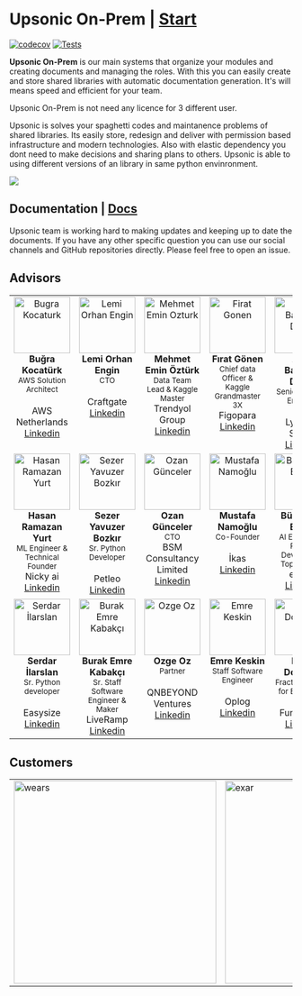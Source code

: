 # Upsonic On-Prem | [Start](https://docs.upsonic.co/on-prem/getting_started)



[![codecov](https://codecov.io/gh/Upsonic/On-Prem/graph/badge.svg?token=6FRKWHXYLA)](https://codecov.io/gh/Upsonic/On-Prem)
[![Tests](https://github.com/Upsonic/On-Prem/actions/workflows/tests.yaml/badge.svg)](https://github.com/Upsonic/On-Prem/actions/workflows/tests.yaml)

**Upsonic On-Prem** is our main systems that organize your modules and creating documents and managing the roles. With this you can easily create and store shared libraries with automatic documentation generation. It's will means speed and efficient for your team.

<Note>Upsonic On-Prem is not need any licence for 3 different user.</Note>

Upsonic is solves your spaghetti codes and maintanence problems of shared libraries. Its easily store, redesign and deliver with permission based infrastructure and modern technologies. Also with elastic dependency you dont need to make decisions and sharing plans to others. Upsonic is able to using different versions of an library in same python envinronment.




<a href="https://docs.upsonic.co/on-prem/getting_started"><img src="https://github.com/Upsonic/On-Prem/assets/41792982/885cedea-5bbf-4474-87bf-12b72195ea6b"></a>

## Documentation | [Docs](https://docs.upsonic.co/)


Upsonic team is working hard to making updates and keeping up to date the documents. If you have any other specific question you can use our social channels and GitHub repositories directly. Please feel free to open an issue.


## Advisors


<table>
  <tbody>
    <tr>
      <td align="center" valign="top" width="14.28%"><img src="https://github.com/Upsonic/Upsonic/assets/41792982/b4f4ad18-796e-46ce-9c5a-a50ebaf7f2fe" width="100px;" alt="Bugra Kocaturk"/><br /><b>Buğra Kocatürk</b><br /> <sub>AWS Solution Architect </sub><br /><br /> AWS Netherlands <br /><a href="https://www.linkedin.com/in/bugrakocaturk/" title="Linkedin">Linkedin</a></td>
      <td align="center" valign="top" width="14.28%"><img src="https://github.com/Upsonic/Upsonic/assets/41792982/99307f93-4841-4abb-8ae0-e5e25c75e840" width="100px;" alt="Lemi Orhan Engin"/><br /><b>Lemi Orhan Engin</b><br /> <sub>CTO </sub><br /><br /> Craftgate <br /><a href="https://www.linkedin.com/in/lemiorhan/" title="Linkedin">Linkedin</a></td>
      <td align="center" valign="top" width="14.28%"><img src="https://github.com/Upsonic/Upsonic/assets/41792982/f47a040c-3d38-4965-82ac-27ee064cb501" width="100px;" alt="Mehmet Emin Ozturk"/><br /><b>Mehmet Emin Öztürk</b><br /> <sub>Data Team Lead & Kaggle Master  </sub><br /> Trendyol Group <br /><a href="https://www.linkedin.com/in/meminozturk/" title="Linkedin">Linkedin</a></td>
      <td align="center" valign="top" width="14.28%"><img src="https://github.com/Upsonic/Upsonic/assets/41792982/82388171-1bd8-460c-b7f2-322f94b13707" width="100px;" alt="Firat Gonen"/><br /><b>Fırat Gönen</b><br /> <sub>Chief data Officer & Kaggle Grandmaster 3X </sub><br /> Figopara <br /><a href="https://www.linkedin.com/in/ffgonen/" title="Linkedin">Linkedin</a></td>      
      <td align="center" valign="top" width="14.28%"><img src="https://github.com/Upsonic/.github/assets/41792982/7c48bc50-802c-4a27-a61b-d7c12be613de" width="100px;" alt="Arda Batuhan Demir"/><br /><b>Arda Batuhan Demir</b><br /> <sub>Senior DevOps Engineer</sub><br /><br /> Lyrebird Studio <br /><a href="https://www.linkedin.com/in/arda-batuhan-demir/" title="Linkedin">Linkedin</a></td>   </tr>   
      <td align="center" valign="top" width="14.28%"><img src="https://github.com/Upsonic/.github/assets/41792982/c27c42e1-ac96-409f-a0c8-aa53a6bfc45a" width="100px;" alt="Hasan Ramazan Yurt"/><br /><b>Hasan Ramazan Yurt</b><br /> <sub>ML Engineer & Technical Founder </sub><br /> Nicky ai <br /><a href="https://www.linkedin.com/in/hryurt/" title="Linkedin">Linkedin</a></td>   
      <td align="center" valign="top" width="14.28%"><img src="https://github.com/Upsonic/.github/assets/41792982/ad85d012-cf76-4fb1-a523-b1474139cd38" width="100px;" alt="Sezer Yavuzer Bozkır"/><br /><b>Sezer Yavuzer Bozkır</b><br /> <sub>Sr. Python Developer </sub><br /><br /> Petleo <br /><a href="https://www.linkedin.com/in/sezerbozkir/" title="Linkedin">Linkedin</a></td>        
      <td align="center" valign="top" width="14.28%"><img src="https://github.com/Upsonic/.github/assets/41792982/13e9f673-88cd-4190-b7e3-9134fe0a4f50" width="100px;" alt="Ozan Günceler"/><br /><b>Ozan Günceler</b><br /> <sub>CTO </sub><br /> BSM Consultancy Limited <br /><a href="https://www.linkedin.com/in/ozangunceler/" title="Linkedin">Linkedin</a></td>         
    <td align="center" valign="top" width="14.28%"><img src="https://github.com/Upsonic/.github/assets/41792982/cfe14741-42c2-4343-892d-f7654f1e9994" width="100px;" alt="Mustafa Namoğlu"/><br /><b>Mustafa Namoğlu</b><br /> <sub>Co-Founder </sub><br /><br /> İkas <br /><a href="https://www.linkedin.com/in/namoglu/" title="Linkedin">Linkedin</a></td>
    <td align="center" valign="top" width="14.28%"><img src="https://github.com/Upsonic/.github/assets/41792982/98ff9855-b245-4b7b-8763-90bd9f45bceb" width="100px;" alt="Bünyamin Ergen"/><br /><b>Bünyamin Ergen</b><br /> <sub>AI Engineer & Python Developer & Top Ai Voice </sub><br /> eTaşın <br /><a href="https://www.linkedin.com/in/bunyaminergen/" title="Linkedin">Linkedin</a></td>     </tr>     
    <td align="center" valign="top" width="14.28%"><img src="https://github.com/Upsonic/.github/assets/41792982/657025f3-23e3-4c4b-8753-248378fdfd9e" width="100px;" alt="Serdar İlarslan"/><br /><b>Serdar İlarslan</b><br /> <sub>Sr. Python developer </sub><br /><br /> Easysize <br /><a href="https://www.linkedin.com/in/serdarilarslan/" title="Linkedin">Linkedin</a></td>         
    <td align="center" valign="top" width="14.28%"><img src="https://github.com/Upsonic/.github/assets/41792982/2a0d11ea-9185-4da5-8a5c-990b7f58ce2f" width="100px;" alt="Burak Emre Kabakçı"/><br /><b>Burak Emre Kabakçı</b><br /> <sub>Sr. Staff Software Engineer & Maker </sub><br /> LiveRamp <br /><a href="https://www.linkedin.com/in/burak-emre-kabakc%C4%B1-15b2bb33/" title="Linkedin">Linkedin</a></td> 
    <td align="center" valign="top" width="14.28%"><img src="https://github.com/Upsonic/.github/assets/41792982/0de9cc2d-1f86-46ce-9533-46688c1c836a" width="100px;" alt="Ozge Oz"/><br /><b>Ozge Oz</b><br /> <sub>Partner </sub><br /><br /> QNBEYOND Ventures <br /><a href="https://www.linkedin.com/in/ozge-oz/" title="Linkedin">Linkedin</a></td>   
    <td align="center" valign="top" width="14.28%"><img src="https://github.com/Upsonic/.github/assets/41792982/cc4baafd-973b-490a-91fd-1e2caeeded32" width="100px;" alt="Emre Keskin"/><br /><b>Emre Keskin</b><br /> <sub>Staff Software Engineer </sub><br /><br /> Oplog <br /><a href="https://www.linkedin.com/in/emrekesk-in/" title="Linkedin">Linkedin</a></td>     
    <td align="center" valign="top" width="14.28%"><img src="https://github.com/Upsonic/.github/assets/41792982/624efaa6-8a90-4598-bf4d-816fa8d32d12" width="100px;" alt="Emre Doğaner"/><br /><b>Emre Doğaner</b><br /> <sub>Fractional CMO for B2B SAAS</sub><br /><br /> Funnelepic <br /><a href="https://www.linkedin.com/in/emre-doganer/" title="Linkedin">Linkedin</a></td>      
    </tr>    
  </tbody>
</table>


## Customers



<table>
   <tr>
      <td><a href="https://wears.com.tr/" target="_blank"><img src="https://github.com/Upsonic/Upsonic/assets/41792982/19f39eec-5251-45ce-837b-8e9db1df17ad" alt="wears" width = 360px></a></td>
       <td><a href="https://exar.com.tr/" target="_blank"><img src="https://github.com/Upsonic/Upsonic/assets/41792982/cf7d9753-97dc-4b9d-9847-4807fdbdd0e3" alt="exar" width = 360px></a></td>
  </tr>
</table>
